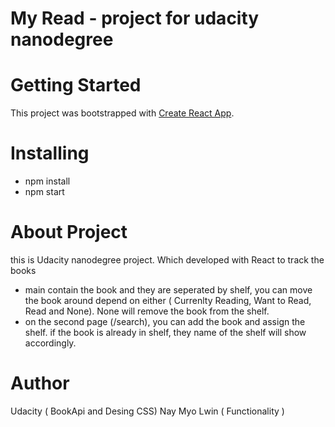 # My Read - project for udacity nanodegree

# Getting Started

This project was bootstrapped with [Create React App](https://github.com/facebook/create-react-app).

# Installing

- npm install
- npm start

# About Project

this is Udacity nanodegree project. Which developed with React to track the books

- main contain the book and they are seperated by shelf, you can move the book around depend on either ( Currenlty Reading, Want to Read, Read and None). None will remove the book from the shelf.
- on the second page (/search), you can add the book and assign the shelf. if the book is already in shelf, they name of the shelf will show accordingly.

# Author

Udacity ( BookApi and Desing CSS)
Nay Myo Lwin ( Functionality )
